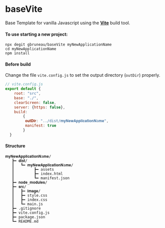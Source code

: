 # baseVite
Base Template for vanilla Javascript using the [**Vite**](https://vitejs.dev/) build tool.
#### To use starting a new project:
```Shell
npx degit gbruneau/baseVite myNewApplicationName
cd myNewApplicationName
npm install
``` 
#### Before build
Change the file `vite.config.js` to set the output directory (`outDir`) properly. 
```JavaScript
// vite.config.js
export default {
    root: "src",
    base: "./",
    clearScreen: false,
    server: {https: false},
    build:
        {
         𝐨𝐮𝐭𝐃𝐢𝐫: "../dist/𝐦𝐲𝐍𝐞𝐰𝐀𝐩𝐩𝐥𝐢𝐜𝐚𝐭𝐢𝐨𝐧𝐍a𝐦𝐞",
         manifest: true 
        }    
  }
```
#### Structure
```
𝐦𝐲𝐍𝐞𝐰𝐀𝐩𝐩𝐥𝐢𝐜𝐚𝐭𝐢𝐨𝐧𝐍a𝐦𝐞/
   ┣━ 𝐝𝐢𝐬𝐭/
   ┃   ┗━ 𝐦𝐲𝐍𝐞𝐰𝐀𝐩𝐩𝐥𝐢𝐜𝐚𝐭𝐢𝐨𝐧𝐍a𝐦𝐞/
   ┃         ┣━ assets
   ┃         ┣━ index.html
   ┃         ┗━ manifest.json
   ┣━ 𝐧𝐨𝐝𝐞_𝐦𝐨𝐝𝐮𝐥𝐞𝐬/
   ┣━ 𝐬𝐫𝐜/
   ┃   ┣━ 𝐢𝐦𝐚𝐠𝐞/
   ┃   ┣━ style.css
   ┃   ┣━ index.css
   ┃   ┗━ main.js
   ┣━ .gitignore
   ┣━ vite.config.js
   ┣━ package.json
   ┗━ README.md
   ```
